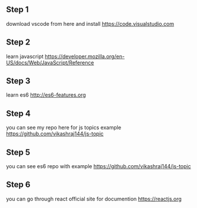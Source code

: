 ## Step 1
download vscode from here and install
https://code.visualstudio.com

## Step 2
learn javascript
https://developer.mozilla.org/en-US/docs/Web/JavaScript/Reference

## Step 3
learn es6
http://es6-features.org

## Step 4 
you can see my repo here for js topics example
https://github.com/vikashraj144/js-topic

## Step 5 
you can see es6 repo with example
https://github.com/vikashraj144/js-topic

## Step 6
you can go through react official site for documention
https://reactjs.org

